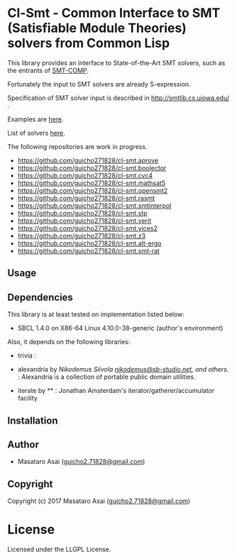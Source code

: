 
# Cl-Smt - Common Interface to SMT (Satisfiable Module Theories) solvers from Common Lisp

This library provides an interface to State-of-the-Art SMT solvers,
such as the entrants of [SMT-COMP](http://smtcomp.sourceforge.net/2017/).

Fortunately the input to SMT solvers are already S-expression.

Specification of SMT solver input is described in http://smtlib.cs.uiowa.edu/ .

Examples are [here](http://smtlib.cs.uiowa.edu/examples.shtml).

List of solvers [here](http://smtlib.cs.uiowa.edu/solvers.shtml).

The following repositories are work in progress.

* https://github.com/guicho271828/cl-smt.aprove
* https://github.com/guicho271828/cl-smt.boolector
* https://github.com/guicho271828/cl-smt.cvc4
* https://github.com/guicho271828/cl-smt.mathsat5
* https://github.com/guicho271828/cl-smt.opensmt2
* https://github.com/guicho271828/cl-smt.rasmt
* https://github.com/guicho271828/cl-smt.smtinterpol
* https://github.com/guicho271828/cl-smt.stp
* https://github.com/guicho271828/cl-smt.verit
* https://github.com/guicho271828/cl-smt.yices2
* https://github.com/guicho271828/cl-smt.z3
* https://github.com/guicho271828/cl-smt.alt-ergo
* https://github.com/guicho271828/cl-smt.smt-rat

## Usage


## Dependencies
This library is at least tested on implementation listed below:

+ SBCL 1.4.0 on X86-64 Linux 4.10.0-38-generic (author's environment)

Also, it depends on the following libraries:

+ trivia :
    
+ alexandria by *Nikodemus Siivola <nikodemus@sb-studio.net>, and others.* :
    Alexandria is a collection of portable public domain utilities.
+ iterate by ** :
    Jonathan Amsterdam's iterator/gatherer/accumulator facility

## Installation

## Author

* Masataro Asai (guicho2.71828@gmail.com)

## Copyright

Copyright (c) 2017 Masataro Asai (guicho2.71828@gmail.com)

# License

Licensed under the LLGPL License.


